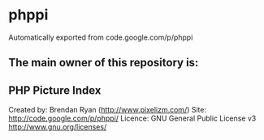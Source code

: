 # phppi
Automatically exported from code.google.com/p/phppi

The main owner of this repository is:   
------------------------

PHP Picture Index
------------------------

Created by: Brendan Ryan (http://www.pixelizm.com/)
Site: http://code.google.com/p/phppi/
Licence: GNU General Public License v3                   		 
http://www.gnu.org/licenses/
